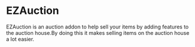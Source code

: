 # EZAuction
EZAuction is an auction addon to help sell your items by adding features to the auction house.By doing this it makes selling items on the auction house a lot easier.
